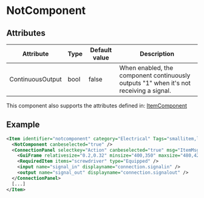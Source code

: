 # NotComponent


## Attributes

| Attribute        | Type | Default value | Description                                                                            |
|------------------|------|---------------|----------------------------------------------------------------------------------------|
| ContinuousOutput | bool | false         | When enabled, the component continuously outputs "1" when it's not receiving a signal. |

This component also supports the attributes defined in: [ItemComponent](ItemComponent.md)


## Example
```xml
<Item identifier="notcomponent" category="Electrical" Tags="smallitem,logic" maxstacksize="8" cargocontaineridentifier="metalcrate" scale="0.5" impactsoundtag="impact_metal_light" isshootable="true">
  <NotComponent canbeselected="true" />
  <ConnectionPanel selectkey="Action" canbeselected="true" msg="ItemMsgRewireScrewdriver" hudpriority="10">
    <GuiFrame relativesize="0.2,0.32" minsize="400,350" maxsize="480,420" anchor="Center" style="ConnectionPanel" />
    <RequiredItem items="screwdriver" type="Equipped" />
    <input name="signal_in" displayname="connection.signalin" />
    <output name="signal_out" displayname="connection.signalout" />
  </ConnectionPanel>
  [...]
</Item>
```


